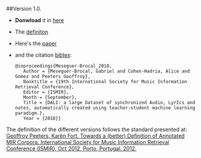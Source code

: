##Version 1.0.

* **Donwload** it in [here](link_broken)
    <!--- For having the pass please send a mail to dali.dataset@gmail.com with the agree -->
* The [definiton](https://github.com/gabolsgabs/DALI/blob/master/versions/v1.0.md)
* Here's the [paper](http://ismir2018.ircam.fr/doc/pdfs/35_Paper.pdf)
* and the citation [bibtex](https://github.com/gabolsgabs/DALI/citations/v1.0.bib):

      @inproceedings{Meseguer-Brocal_2018,
      	 Author = {Meseguer-Brocal, Gabriel and Cohen-Hadria, Alice and Gomez and Peeters Geoffroy},
         Booktitle = {19th International Society for Music Information Retrieval Conference},
      	 Editor = {ISMIR},
      	 Month = {September},
      	 Title = {DALI: a large Dataset of synchronized Audio, LyrIcs and notes, automatically created using teacher-student machine learning paradigm.},
      	 Year = {2018}}


The definition of the different versions follows the standard presented at:
[Geoffroy Peeters, Karën Fort. Towards a (better) Definition of Annotated MIR Corpora. International Society for Music Information Retrieval Conference (ISMIR), Oct 2012, Porto, Portugal. 2012.](https://hal.archives-ouvertes.fr/hal-00713074)
